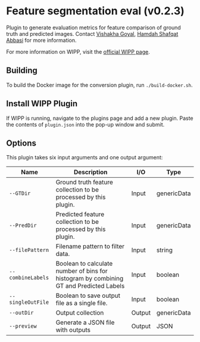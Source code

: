 # Feature segmentation eval (v0.2.3)

Plugin to generate evaluation metrics for feature comparison of ground truth and predicted images. Contact [Vishakha Goyal](mailto:vishakha.goyal@nih.gov), [Hamdah Shafqat Abbasi](mailto:hamdahshafqat.abbasi@nih.gov) for more information.

For more information on WIPP, visit the [official WIPP page](https://isg.nist.gov/deepzoomweb/software/wipp).

## Building

To build the Docker image for the conversion plugin, run
`./build-docker.sh`.

## Install WIPP Plugin

If WIPP is running, navigate to the plugins page and add a new plugin. Paste the contents of `plugin.json` into the pop-up window and submit.

## Options

This plugin takes six input arguments and one output argument:

| Name          | Description             | I/O    | Type   |
|---------------|-------------------------|--------|--------|
| `--GTDir` | Ground truth feature collection to be processed by this plugin. | Input | genericData |
| `--PredDir` | Predicted feature collection to be processed by this plugin. | Input | genericData |
| `--filePattern` | Filename pattern to filter data. | Input | string |
| `--combineLabels` | Boolean to calculate number of bins for histogram by combining GT and Predicted Labels | Input | boolean |
| `--singleOutFile` | Boolean to save output file as a single file.| Input | boolean |
| `--outDir` | Output collection | Output | genericData |
| `--preview`           | Generate a JSON file with outputs                            | Output | JSON        |
